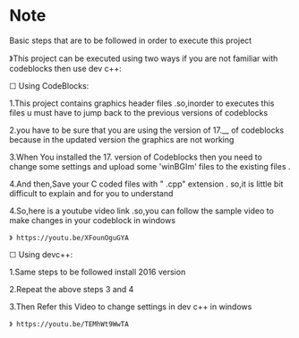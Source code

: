 # Note

Basic steps that are to be followed in order to execute this project

》This project can be executed using two  ways if you are not familiar with codeblocks then use dev c++:

☐  Using CodeBlocks:

1.This project contains graphics header files .so,inorder to executes this files u must have to jump back to the previous versions of codeblocks

2.you have to be sure that  you are using the     version of 17.__ of codeblocks because in the updated version the graphics are not working

3.When You installed the 17. version of Codeblocks then you need to change some settings and upload some 'winBGIm' files to the existing files .

4.And then,Save your C coded files with " .cpp" extension . so,it is little bit difficult to explain and for you to understand 

4.So,here is a youtube video link .so,you can follow the sample video to make changes in your codeblock in windows

    》 https://youtu.be/XFounOguGYA

☐  Using devc++:

1.Same steps to be followed install 2016 version

2.Repeat the  above steps 3 and 4

3.Then Refer this Video to change settings in dev c++ in windows

    》 https://youtu.be/TEMhWt9WwTA